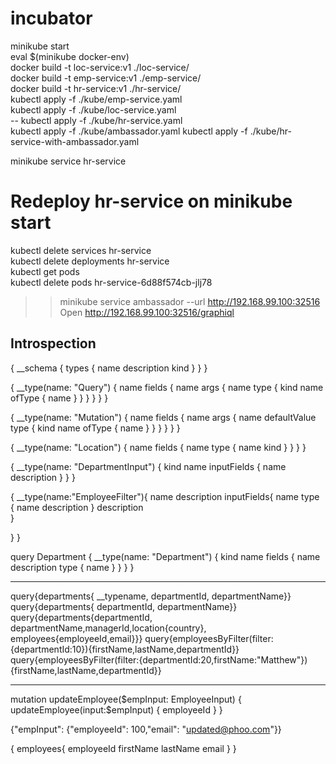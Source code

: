 # incubator

minikube start   
eval $(minikube docker-env)  
docker build -t loc-service:v1 ./loc-service/   
docker build -t emp-service:v1 ./emp-service/  
docker build -t hr-service:v1 ./hr-service/  
kubectl apply -f ./kube/emp-service.yaml  
kubectl apply -f ./kube/loc-service.yaml  
-- kubectl apply -f ./kube/hr-service.yaml  
kubectl apply -f ./kube/ambassador.yaml
kubectl apply -f ./kube/hr-service-with-ambassador.yaml 

minikube service hr-service  

# Redeploy hr-service on minikube start 

kubectl delete services hr-service  
kubectl delete deployments hr-service  
kubectl get pods  
kubectl delete pods  hr-service-6d88f574cb-jlj78  

>>minikube service ambassador --url
>>http://192.168.99.100:32516
Open http://192.168.99.100:32516/graphiql

Introspection
-------------

{
  __schema {
    types {
      name
      description
      kind
    }
  }
}



{
  __type(name: "Query") {
    name
    fields {
      name
      args {
        name
        type {
          kind
          name
          ofType {
            name
          }
        }
      }
    }
  }
}


{
  __type(name: "Mutation") {
    name
    fields {
      name
      args {
        name 
        defaultValue
        type {
          kind
          name
          ofType {
            name
          }
        }
      }
    }
  }
}

{
  __type(name: "Location") {
    name
    fields {
      name
      type {
        name
        kind
      }
    }
  }
}

{
  __type(name: "DepartmentInput") {
    kind
    name
    inputFields {
      name
      description
    }
  }
}

{
  __type(name:"EmployeeFilter"){
    name
    description
    inputFields{
      name
      type {
        name
        description
      }
      description      
    }
    
  }
}


query Department {
  __type(name: "Department") {
    kind
    name
    fields {
      name
      description
      type {
        name
      }
    }
  }
}

----------------------------------------

query{departments{ __typename, departmentId, departmentName}}
query{departments{ departmentId, departmentName}}
query{departments{departmentId, departmentName,managerId,location{country}, employees{employeeId,email}}} 
query{employeesByFilter(filter:{departmentId:10}){firstName,lastName,departmentId}}
query{employeesByFilter(filter:{departmentId:20,firstName:"Matthew"}){firstName,lastName,departmentId}}  

----------------------------------------

mutation updateEmployee($empInput: EmployeeInput) {
  updateEmployee(input:$empInput) {
   employeeId
  }
}

{"empInput": {"employeeId": 100,"email": "updated@phoo.com"}}

{
  employees{
    employeeId
    firstName
    lastName
    email
  }
}

